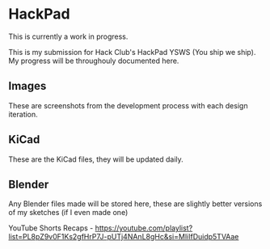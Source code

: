# HackPad

This is currently a work in progress.

This is my submission for Hack Club's HackPad YSWS (You ship we ship).
My progress will be throughouly documented here.

## Images
These are screenshots from the development process with each design iteration.

## KiCad
These are the KiCad files, they will be updated daily.

## Blender
Any Blender files made will be stored here, these are slightly better versions of my sketches (if I even made one)

YouTube Shorts Recaps - https://youtube.com/playlist?list=PL8pZ9v0F1Ks2gfHrP7J-pUTj4NAnL8gHc&si=MliIfDuidp5TVAae
